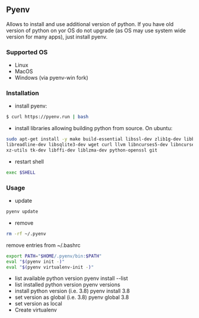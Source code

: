 ## Pyenv
Allows to install and use additional version of python.
If you have old version of python on yor OS do not upgrade (as OS may use system wide version for many apps), just install pyenv. 

### Supported OS
* Linux
* MacOS
* Windows (via pyenv-win fork)

### Installation
* install pyenv:
```bash
$ curl https://pyenv.run | bash
```
* install libraries allowing building python from source. On ubuntu:
```bash
sudo apt-get install -y make build-essential libssl-dev zlib1g-dev libbz2-dev \
libreadline-dev libsqlite3-dev wget curl llvm libncurses5-dev libncursesw5-dev \
xz-utils tk-dev libffi-dev liblzma-dev python-openssl git
``` 
* restart shell
```bash
exec $SHELL
```
### Usage
* update
```bash
pyenv update
```
* remove
```bash
rm -rf ~/.pyenv
```
remove entries from ~/.bashrc
```bash
export PATH="$HOME/.pyenv/bin:$PATH"
eval "$(pyenv init -)"
eval "$(pyenv virtualenv-init -)"
```
* list available python version
pyenv install --list
* list installed python version
pyenv versions
* install python version (i.e. 3.8)
pyenv install 3.8
* set version as global (i.e. 3.8)
pyenv global 3.8
* set version as local
* Create virtualenv 

<!--stackedit_data:
eyJoaXN0b3J5IjpbLTIxNjIyNTgwMCwtMTUzNjUzODcwOSwtMT
QyMjgwODk0NCwtMTQzNDE0NTU4MF19
-->